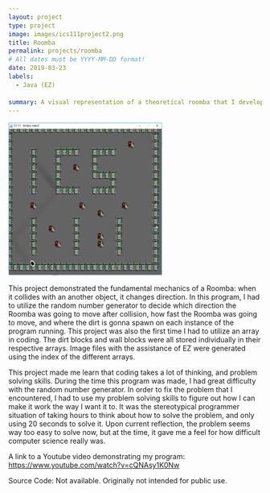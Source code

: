 ```yaml
---
layout: project
type: project
image: images/ics111project2.png
title: Roomba
permalink: projects/roomba
# All dates must be YYYY-MM-DD format!
date: 2019-03-23
labels:
  - Java (EZ)
  
summary: A visual representation of a theoretical roomba that I developed for ICS 111.
---
```


<img class="ui medium right floated rounded image" src="../images/ics111project2.png">

This project demonstrated the fundamental mechanics of a Roomba: when it collides with an another object, it changes direction. In this program, I had to utilize the random number generator to decide which direction the Roomba was going to move after collision, how fast the Roomba was going to move, and where the dirt is gonna spawn on each instance of the program running. This project was also the first time I had to utilize an array in coding. The dirt blocks and wall blocks were all stored individually in their respective arrays. Image files with the assistance of EZ were generated using the index of the different arrays. 

This project made me learn that coding takes a lot of thinking, and problem solving skills. During the time this program was made, I had great difficulty with the random number generator. In order to fix the problem that I encountered, I had to use my problem solving skills to figure out how I can make it work the way I want it to. It was the stereotypical programmer situation of taking hours to think about how to solve the problem, and only using 20 seconds to solve it. Upon current reflection, the problem seems way too easy to solve now, but at the time, it gave me a feel for how difficult computer science really was.

A link to a Youtube video demonstrating my program: https://www.youtube.com/watch?v=cQNAsy1K0Nw

Source Code: Not available. Originally not intended for public use.
